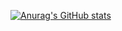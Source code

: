 
[![Anurag's GitHub stats](https://github-readme-stats.vercel.app/api?username=prem22k)](https://github.com/anuraghazra/github-readme-stats)
